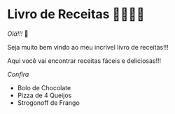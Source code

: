 # Livro de Receitas 👨‍🍳👩‍🍳

*Olá!!!* 👋

Seja muito bem vindo ao meu incrível livro de receitas!!!

Aqui você vai encontrar receitas fáceis e deliciosas!!!

*Confira*

- Bolo de Chocolate
- Pizza de 4 Queijos
- Strogonoff de Frango
